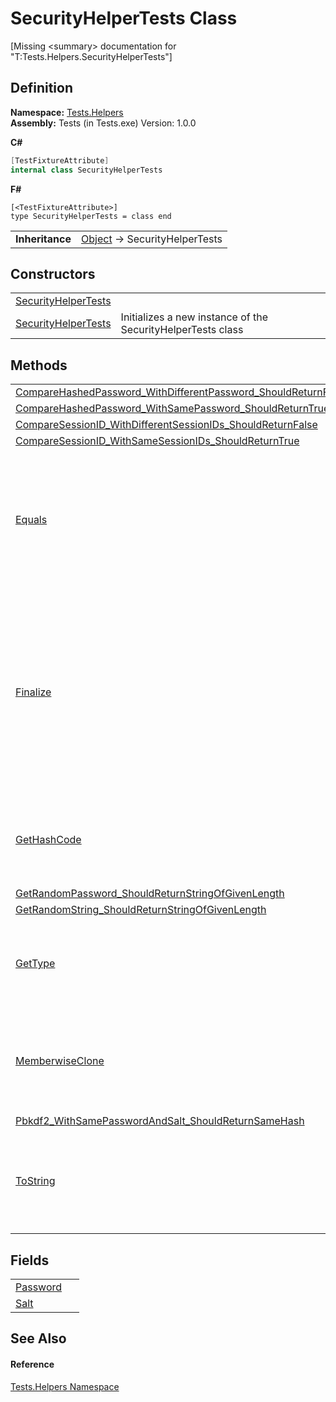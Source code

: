 # SecurityHelperTests Class


\[Missing &lt;summary&gt; documentation for "T:Tests.Helpers.SecurityHelperTests"\]



## Definition
**Namespace:** <a href="N_Tests_Helpers.md">Tests.Helpers</a>  
**Assembly:** Tests (in Tests.exe) Version: 1.0.0

**C#**
``` C#
[TestFixtureAttribute]
internal class SecurityHelperTests
```
**F#**
``` F#
[<TestFixtureAttribute>]
type SecurityHelperTests = class end
```

<table><tr><td><strong>Inheritance</strong></td><td><a href="https://learn.microsoft.com/dotnet/api/system.object" target="_blank" rel="noopener noreferrer">Object</a>  →  SecurityHelperTests</td></tr>
</table>



## Constructors
<table>
<tr>
<td><a href="M_Tests_Helpers_SecurityHelperTests__cctor.md">SecurityHelperTests</a></td>
<td> </td></tr>
<tr>
<td><a href="M_Tests_Helpers_SecurityHelperTests__ctor.md">SecurityHelperTests</a></td>
<td>Initializes a new instance of the SecurityHelperTests class</td></tr>
</table>

## Methods
<table>
<tr>
<td><a href="M_Tests_Helpers_SecurityHelperTests_CompareHashedPassword_WithDifferentPassword_ShouldReturnFalse.md">CompareHashedPassword_WithDifferentPassword_ShouldReturnFalse</a></td>
<td> </td></tr>
<tr>
<td><a href="M_Tests_Helpers_SecurityHelperTests_CompareHashedPassword_WithSamePassword_ShouldReturnTrue.md">CompareHashedPassword_WithSamePassword_ShouldReturnTrue</a></td>
<td> </td></tr>
<tr>
<td><a href="M_Tests_Helpers_SecurityHelperTests_CompareSessionID_WithDifferentSessionIDs_ShouldReturnFalse.md">CompareSessionID_WithDifferentSessionIDs_ShouldReturnFalse</a></td>
<td> </td></tr>
<tr>
<td><a href="M_Tests_Helpers_SecurityHelperTests_CompareSessionID_WithSameSessionIDs_ShouldReturnTrue.md">CompareSessionID_WithSameSessionIDs_ShouldReturnTrue</a></td>
<td> </td></tr>
<tr>
<td><a href="https://learn.microsoft.com/dotnet/api/system.object.equals#system-object-equals(system-object)" target="_blank" rel="noopener noreferrer">Equals</a></td>
<td>Determines whether the specified object is equal to the current object.<br />(Inherited from <a href="https://learn.microsoft.com/dotnet/api/system.object" target="_blank" rel="noopener noreferrer">Object</a>)</td></tr>
<tr>
<td><a href="https://learn.microsoft.com/dotnet/api/system.object.finalize" target="_blank" rel="noopener noreferrer">Finalize</a></td>
<td>Allows an object to try to free resources and perform other cleanup operations before it is reclaimed by garbage collection.<br />(Inherited from <a href="https://learn.microsoft.com/dotnet/api/system.object" target="_blank" rel="noopener noreferrer">Object</a>)</td></tr>
<tr>
<td><a href="https://learn.microsoft.com/dotnet/api/system.object.gethashcode" target="_blank" rel="noopener noreferrer">GetHashCode</a></td>
<td>Serves as the default hash function.<br />(Inherited from <a href="https://learn.microsoft.com/dotnet/api/system.object" target="_blank" rel="noopener noreferrer">Object</a>)</td></tr>
<tr>
<td><a href="M_Tests_Helpers_SecurityHelperTests_GetRandomPassword_ShouldReturnStringOfGivenLength.md">GetRandomPassword_ShouldReturnStringOfGivenLength</a></td>
<td> </td></tr>
<tr>
<td><a href="M_Tests_Helpers_SecurityHelperTests_GetRandomString_ShouldReturnStringOfGivenLength.md">GetRandomString_ShouldReturnStringOfGivenLength</a></td>
<td> </td></tr>
<tr>
<td><a href="https://learn.microsoft.com/dotnet/api/system.object.gettype" target="_blank" rel="noopener noreferrer">GetType</a></td>
<td>Gets the <a href="https://learn.microsoft.com/dotnet/api/system.type" target="_blank" rel="noopener noreferrer">Type</a> of the current instance.<br />(Inherited from <a href="https://learn.microsoft.com/dotnet/api/system.object" target="_blank" rel="noopener noreferrer">Object</a>)</td></tr>
<tr>
<td><a href="https://learn.microsoft.com/dotnet/api/system.object.memberwiseclone" target="_blank" rel="noopener noreferrer">MemberwiseClone</a></td>
<td>Creates a shallow copy of the current <a href="https://learn.microsoft.com/dotnet/api/system.object" target="_blank" rel="noopener noreferrer">Object</a>.<br />(Inherited from <a href="https://learn.microsoft.com/dotnet/api/system.object" target="_blank" rel="noopener noreferrer">Object</a>)</td></tr>
<tr>
<td><a href="M_Tests_Helpers_SecurityHelperTests_Pbkdf2_WithSamePasswordAndSalt_ShouldReturnSameHash.md">Pbkdf2_WithSamePasswordAndSalt_ShouldReturnSameHash</a></td>
<td> </td></tr>
<tr>
<td><a href="https://learn.microsoft.com/dotnet/api/system.object.tostring" target="_blank" rel="noopener noreferrer">ToString</a></td>
<td>Returns a string that represents the current object.<br />(Inherited from <a href="https://learn.microsoft.com/dotnet/api/system.object" target="_blank" rel="noopener noreferrer">Object</a>)</td></tr>
</table>

## Fields
<table>
<tr>
<td><a href="F_Tests_Helpers_SecurityHelperTests_Password.md">Password</a></td>
<td> </td></tr>
<tr>
<td><a href="F_Tests_Helpers_SecurityHelperTests_Salt.md">Salt</a></td>
<td> </td></tr>
</table>

## See Also


#### Reference
<a href="N_Tests_Helpers.md">Tests.Helpers Namespace</a>  
